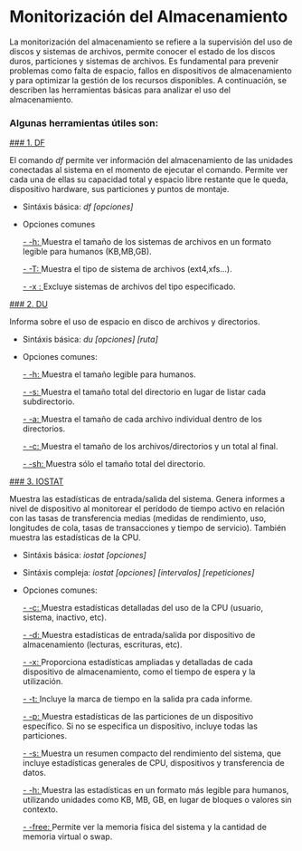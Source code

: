 # Monitorización del Almacenamiento
La monitorización del almacenamiento se refiere a la supervisión del uso de discos y sistemas de archivos, permite conocer el estado de los discos duros, particiones y sistemas de archivos. Es fundamental para prevenir problemas como falta de espacio, fallos en dispositivos de almacenamiento y para optimizar la gestión de los recursos disponibles. A continuación, se describen las herramientas básicas para analizar el uso del almacenamiento.

### Algunas herramientas útiles son:

[### 1. DF]()

El comando *df* permite ver información del almacenamiento de las unidades conectadas al sistema en el momento de ejecutar el comando. Permite ver cada una de ellas su capacidad total y espacio libre restante que le queda, dispositivo hardware, sus particiones y puntos de montaje.
  - Sintáxis básica: *df [opciones]*
  - Opciones comunes
    
      [- -h: ]() Muestra el tamaño de los sistemas de archivos en un formato legible para humanos (KB,MB,GB).
    
      [- -T: ]() Muestra el tipo de sistema de archivos (ext4,xfs...).
    
      [- -x <tipoarchivo>: ]() Excluye sistemas de archivos del tipo especificado.

[### 2. DU]()

Informa sobre el uso de espacio en disco de archivos y directorios.
  - Sintáxis básica: *du [opciones] [ruta]*
  - Opciones comunes:
    
    [- -h: ]() Muestra el tamaño legible para humanos.
      
    [- -s: ]() Muestra el tamaño total del directorio en lugar de listar cada subdirectorio.
      
    [- -a: ]() Muestra el tamaño de cada archivo individual dentro de los directorios.
      
    [- -c: ]() Muestra el tamaño de los archivos/directorios y un total al final.
      
    [- -sh: ]() Muestra sólo el tamaño total del directorio.

[### 3. IOSTAT]()

Muestra las estadísticas de entrada/salida del sistema. Genera informes a nivel de dispositivo al monitorear el perídodo de tiempo activo en relación con las tasas de transferencia medias (medidas de rendimiento, uso, longitudes de cola, tasas de transacciones y tiempo de servicio). También muestra las estadísticas de la CPU.
  - Sintáxis básica: *iostat [opciones]*
  - Sintáxis compleja: *iostat [opciones] [intervalos] [repeticiones]*
  - Opciones comunes:
    
      [- -c: ]() Muestra estadísticas detalladas del uso de la CPU (usuario, sistema, inactivo, etc).
        
      [- -d: ]() Muestra estadísticas de entrada/salida por dispositivo de almacenamiento (lecturas, escrituras, etc).
        
      [- -x: ]() Proporciona estadísticas ampliadas y detalladas de cada dispositivo de almacenamiento, como el tiempo de espera y la utilización.
        
      [- -t: ]() Incluye la marca de tiempo en la salida pra cada informe.
        
      [- -p: ]() Muestra estadísticas de las particiones de un dispositivo específico. Si no se especifica un dispositivo, incluye todas las particiones.
        
      [- -s: ]() Muestra un resumen compacto del rendimiento del sistema, que incluye estadísticas generales de CPU, dispositivos y transferencia de datos.
        
      [- -h: ]() Muestra las estadísticas en un formato más legible para humanos, utilizando unidades como KB, MB, GB, en lugar de bloques o valores sin contexto.
        
      [- -free: ]() Permite ver la memoria física del sistema y la cantidad de memoria virtual o swap.
        
